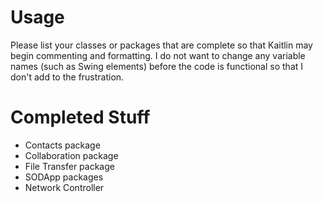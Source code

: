 # Usage #

Please list your classes or packages that are complete so that Kaitlin may begin commenting and formatting.  I do not want to change any variable names (such as Swing elements) before the code is functional so that I don't add to the frustration.

# Completed Stuff #
  * Contacts package
  * Collaboration package
  * File Transfer package
  * SODApp packages
  * Network Controller
